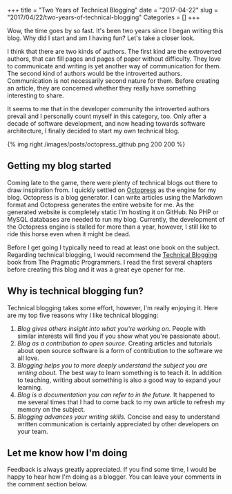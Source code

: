 +++
title = "Two Years of Technical Blogging"
date = "2017-04-22"
slug = "2017/04/22/two-years-of-technical-blogging"
Categories = []
+++

Wow, the time goes by so fast. It's been two years since I began writing this blog. Why did I start and am I having fun? Let's take a closer look.

<!--more-->

I think that there are two kinds of authors. The first kind are the extroverted authors, that can fill pages and pages of paper without difficulty. They love to communicate and writing is yet another way of communication for them. The second kind of authors would be the introverted authors. Communication is not necessarily second nature for them. Before creating an article, they are concerned whether they really have something interesting to share.

It seems to me that in the developer community the introverted authors prevail and I personally count myself in this category, too. Only after a decade of software development, and now heading towards software architecture, I finally decided to start my own technical blog.

{% img right /images/posts/octopress_github.png 200 200 %}

## Getting my blog started

Coming late to the game, there were plenty of technical blogs out there to draw inspiration from. I quickly settled on [Octopress](http://octopress.org/) as the engine for my blog. Octopress is a blog generator. I can write articles using the Markdown format and Octopress generates the entire website for me. As the generated website is completely static I'm hosting it on GitHub. No PHP or MySQL databases are needed to run my blog. Currently, the development of the Octopress engine is stalled for more than a year, however, I still like to ride this horse even when it might be dead.

Before I get going I typically need to read at least one book on the subject. Regarding technical blogging, I would recommend the [Technical Blogging](http://technicalblogging.com/book/) book from The Pragmatic Programmers. I read the first several chapters before creating this blog and it was a great eye opener for me.

## Why is technical blogging fun?

Technical blogging takes some effort, however, I'm really enjoying it. Here are my top five reasons why I like technical blogging:

1.  *Blog gives others insight into what you're working on*. People with similar interests will find you if you show what you're passionate about.
2.  *Blog as a contribution to open source.* Creating articles and tutorials about open source software is a form of contribution to the software we all love.
3.  *Blogging helps you to more deeply understand the subject you are writing about.* The best way to learn something is to teach it. In addition to teaching, writing about something is also a good way to expand your learning.
4.  *Blog is a documentation you can refer to in the future.* It happened to me several times that I had to come back to my own article to refresh my memory on the subject.
5.  *Blogging advances your writing skills.* Concise and easy to understand written communication is certainly appreciated by other developers on your team.

## Let me know how I'm doing

Feedback is always greatly appreciated. If you find some time, I would be happy to hear how I'm doing as a blogger. You can leave your comments in the comment section below.
